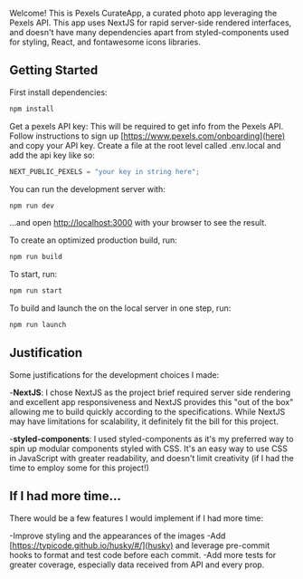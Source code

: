 Welcome! This is Pexels CurateApp, a curated photo app leveraging the Pexels API.
This app uses NextJS for rapid server-side rendered interfaces, and doesn't have many dependencies apart from styled-components used for styling, React, and fontawesome icons libraries.

## Getting Started

First install dependencies:

```bash
npm install
```

Get a pexels API key:
This will be required to get info from the Pexels API.
Follow instructions to sign up [https://www.pexels.com/onboarding](here) and copy your API key. Create a file at the root level called .env.local and add the api key like so:

```javascript
NEXT_PUBLIC_PEXELS = "your key in string here";
```

You can run the development server with:

```bash
npm run dev
```

...and open [http://localhost:3000](http://localhost:3000) with your browser to see the result.

To create an optimized production build, run:

```bash
npm run build
```

To start, run:

```bash
npm run start
```

To build and launch the on the local server in one step, run:

```bash
npm run launch
```

## Justification

Some justifications for the development choices I made:

-**NextJS**: I chose NextJS as the project brief required server side rendering and excellent app responsiveness and NextJS provides this "out of the box" allowing me to build quickly according to the specifications. While NextJS may have limitations for scalability, it definitely fit the bill for this project.

-**styled-components**: I used styled-components as it's my preferred way to spin up modular components styled with CSS. It's an easy way to use CSS in JavaScript with greater readability, and doesn't limit creativity (if I had the time to employ some for this project!)

## If I had more time...

There would be a few features I would implement if I had more time:

-Improve styling and the appearances of the images
-Add [https://typicode.github.io/husky/#/](husky) and leverage pre-commit hooks to format and test code before each commit.
-Add more tests for greater coverage, especially data received from API and every prop.
